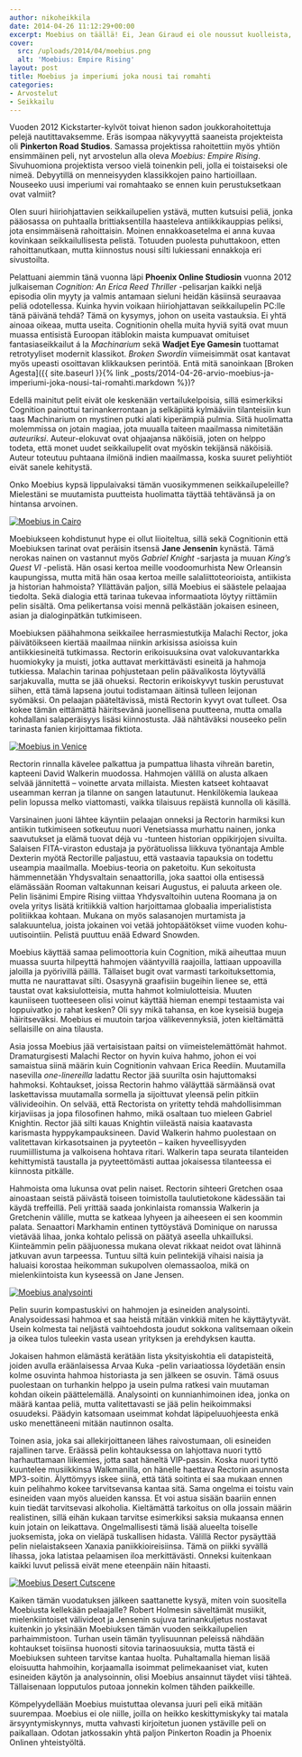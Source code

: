 ```yaml
---
author: nikoheikkila
date: 2014-04-26 11:12:29+00:00
excerpt: Moebius on täällä! Ei, Jean Giraud ei ole noussut kuolleista, vaan pelin nimi viittaa Moebius-teoriaan, jossa yksi saavuttamasi asia tapahtuu uudelleen ja uudelleen.
cover:
  src: /uploads/2014/04/moebius.png
  alt: 'Moebius: Empire Rising'
layout: post
title: Moebius ja imperiumi joka nousi tai romahti
categories:
- Arvostelut
- Seikkailu
---
```


Vuoden 2012 Kickstarter-kylvöt toivat hienon sadon joukkorahoitettuja pelejä nautittavaksemme. Eräs isompaa näkyvyyttä saaneista projekteista oli **Pinkerton Road Studios**. Samassa projektissa rahoitettiin myös yhtiön ensimmäinen peli, nyt arvostelun alla oleva _Moebius: Empire Rising_. Sivuhuomiona projektista versoo vielä toinenkin peli, jolla ei toistaiseksi ole nimeä. Debyytillä on menneisyyden klassikkojen paino hartioillaan. Nouseeko uusi imperiumi vai romahtaako se ennen kuin perustuksetkaan ovat valmiit?

Olen suuri hiiriohjattavien seikkailupelien ystävä, mutten kutsuisi peliä, jonka pääosassa on puhtaalla brittiaksentilla haasteleva antiikkikauppias peliksi, jota ensimmäisenä rahoittaisin. Moinen ennakkoasetelma ei anna kuvaa kovinkaan seikkailullisesta pelistä. Totuuden puolesta puhuttakoon, etten rahoittanutkaan, mutta kiinnostus nousi silti lukiessani ennakkoja eri sivustoilta.

Pelattuani aiemmin tänä vuonna läpi **Phoenix Online Studiosin** vuonna 2012 julkaiseman _Cognition: An Erica Reed Thriller_ -pelisarjan kaikki neljä episodia olin myyty ja valmis antamaan sieluni heidän käsiinsä seuraavaa peliä odotellessa. Kuinka hyvin voikaan hiiriohjattavan seikkailupelin PC:lle tänä päivänä tehdä? Tämä on kysymys, johon on useita vastauksia. Ei yhtä ainoaa oikeaa, mutta useita. Cognitionin ohella muita hyviä syitä ovat muun muassa entisistä Euroopan itäblokin maista kumpuavat omituiset fantasiaseikkailut á la _Machinarium_ sekä **Wadjet Eye Gamesin** tuottamat retrotyyliset modernit klassikot. _Broken Swordin_ viimeisimmät osat kantavat myös upeasti osoittavan klikkauksen perintöä. Entä mitä sanoinkaan [Broken Agesta]({{ site.baseurl }}{% link _posts/2014-04-26-arvio-moebius-ja-imperiumi-joka-nousi-tai-romahti.markdown %})?

Edellä mainitut pelit eivät ole keskenään vertailukelpoisia, sillä esimerkiksi Cognition painottui tarinankerrontaan ja selkäpiitä kylmääviin tilanteisiin kun taas Machinarium on mystinen putki alati kiperämpiä pulmia. Siitä huolimatta molemmissa on jotain magiaa, jota muualla taiteen maailmassa nimitetään _auteuriksi_. Auteur-elokuvat ovat ohjaajansa näköisiä, joten on helppo todeta, että monet uudet seikkailupelit ovat myöskin tekijänsä näköisiä. Auteur toteutuu puhtaana ilmiönä indien maailmassa, koska suuret peliyhtiöt eivät sanele kehitystä.

Onko Moebius kypsä lippulaivaksi tämän vuosikymmenen seikkailupeleille? Mielestäni se muutamista puutteista huolimatta täyttää tehtävänsä ja on hintansa arvoinen.

[![Moebius in Cairo](/uploads/2014/04/moebius_in_cairo.png)](/uploads/2014/04/moebius_in_cairo.png)

Moebiukseen kohdistunut hype ei ollut liioiteltua, sillä sekä Cognitionin että Moebiuksen tarinat ovat peräisin itsensä **Jane Jensenin** kynästä. Tämä nerokas nainen on vastannut myös _Gabriel Knight_ -sarjasta ja muuan _King’s Quest VI_ -pelistä. Hän osasi kertoa meille voodoomurhista New Orleansin kaupungissa, mutta mitä hän osaa kertoa meille salaliittoteorioista, antiikista ja historian hahmoista? Yllättävän paljon, sillä Moebius ei säästele pelaajaa tiedolta. Sekä dialogia että tarinaa tukevaa informaatiota löytyy riittämiin pelin sisältä. Oma pelikertansa voisi mennä pelkästään jokaisen esineen, asian ja dialoginpätkän tutkimiseen.

Moebiuksen päähahmona seikkailee herrasmiestutkija Malachi Rector, joka päivätöikseen kiertää maailmaa niinkin arkisissa asioissa kuin antiikkiesineitä tutkimassa. Rectorin erikoisuuksina ovat valokuvantarkka huomiokyky ja muisti, jotka auttavat merkittävästi esineitä ja hahmoja tutkiessa. Malachin tarinaa pohjustetaan pelin päävalikosta löytyvällä sarjakuvalla, mutta se jää ohueksi. Rectorin erikoiskyvyt tuskin perustuvat siihen, että tämä lapsena joutui todistamaan äitinsä tulleen leijonan syömäksi. On pelaajan pääteltävissä, mistä Rectorin kyvyt ovat tulleet. Osa kokee tämän eittämättä häiritsevänä juonellisena puutteena, mutta omalla kohdallani salaperäisyys lisäsi kiinnostusta. Jää nähtäväksi nouseeko pelin tarinasta fanien kirjoittamaa fiktiota.

[![Moebius in Venice](/uploads/2014/04/moebius_in_venice.jpg)](/uploads/2014/04/moebius_in_venice.jpg)

Rectorin rinnalla kävelee palkattua ja pumpattua lihasta vihreän baretin, kapteeni David Walkerin muodossa. Hahmojen välillä on alusta alkaen selvää jännitettä – voinette arvata millaista. Miesten katseet kohtaavat useamman kerran ja tilanne on sangen latautunut. Henkilökemia laukeaa pelin lopussa melko viattomasti, vaikka tilaisuus repäistä kunnolla oli käsillä.

Varsinainen juoni lähtee käyntiin pelaajan onneksi ja Rectorin harmiksi kun antiikin tutkimiseen sotkeutuu nuori Venetsiassa murhattu nainen, jonka saavutukset ja elämä tuovat déjà vu -tunteen historian oppikirjojen sivuilta. Salaisen FITA-viraston edustaja ja pyörätuolissa liikkuva työnantaja Amble Dexterin myötä Rectorille paljastuu, että vastaavia tapauksia on todettu useampia maailmalla. Moebius-teoria on paketoitu. Kun sekoitusta hämmennetään Yhdysvaltain senaattorilla, joka saattoi olla entisessä elämässään Rooman valtakunnan keisari Augustus, ei paluuta arkeen ole. Pelin lisänimi Empire Rising viittaa Yhdysvaltoihin uutena Roomana ja on ovela yritys lisätä kritiikkiä valtion harjoittamaa globaalia imperialistista politiikkaa kohtaan. Mukana on myös salasanojen murtamista ja salakuuntelua, joista jokainen voi vetää johtopäätökset viime vuoden kohu-uutisointiin. Pelistä puuttuu enää Edward Snowden.

Moebius käyttää samaa pelimoottoria kuin Cognition, mikä aiheuttaa muun muassa suurta hilpeyttä hahmojen vääntyvillä raajoilla, lattiaan uppoavilla jaloilla ja pyörivillä päillä. Tällaiset bugit ovat varmasti tarkoituksettomia, mutta ne naurattavat silti. Osasyynä graafisiin bugeihin lienee se, että taustat ovat kaksiulotteisia, mutta hahmot kolmiulotteisia. Muuten kauniiseen tuotteeseen olisi voinut käyttää hieman enempi testaamista vai loppuivatko jo rahat kesken? Oli syy mikä tahansa, en koe kyseisiä bugeja häiritseväksi. Moebius ei muutoin tarjoa välikevennyksiä, joten kieltämättä sellaisille on aina tilausta.

Asia jossa Moebius jää vertaisistaan paitsi on viimeistelemättömät hahmot. Dramaturgisesti Malachi Rector on hyvin kuiva hahmo, johon ei voi samaistua siinä määrin kuin Cognitionin vahvaan Erica Reediin. Muutamilla nasevilla _one-linereilla_ ladattu Rector jää suurilta osin hajuttomaksi hahmoksi. Kohtaukset, joissa Rectorin hahmo väläyttää särmäänsä ovat laskettavissa muutamalla sormella ja sijoittuvat yleensä pelin pitkiin välivideoihin. On selvää, että Rectorista on yritetty tehdä mahdollisimman kirjaviisas ja jopa filosofinen hahmo, mikä osaltaan tuo mieleen Gabriel Knightin. Rector jää silti kauas Knightin viileästä naisia kaatavasta karismasta hyppykampauksineen. David Walkerin hahmo puolestaan on valitettavan kirkasotsainen ja pyyteetön – kaiken hyveellisyyden ruumiillistuma ja valkoisena hohtava ritari. Walkerin tapa seurata tilanteiden kehittymistä taustalla ja pyyteettömästi auttaa jokaisessa tilanteessa ei kiinnosta pitkälle.

Hahmoista oma lukunsa ovat pelin naiset. Rectorin sihteeri Gretchen osaa ainoastaan seistä päivästä toiseen toimistolla taulutietokone kädessään tai käydä treffeillä. Peli yrittää saada jonkinlaista romanssia Walkerin ja Gretchenin välille, mutta se katkeaa lyhyeen ja aiheeseen ei sen koommin palata. Senaattori Markhamin entinen tyttöystävä Dominique on narussa vietävää lihaa, jonka kohtalo pelissä on päätyä aseella uhkailluksi. Kiinteämmin pelin pääjuonessa mukana olevat rikkaat neidot ovat lähinnä jatkuvan avun tarpeessa. Tuntuu siltä kuin pelintekijä vihaisi naisia ja haluaisi korostaa heikomman sukupolven olemassaoloa, mikä on mielenkiintoista kun kyseessä on Jane Jensen.

[![Moebius analysointi](/uploads/2014/04/moebius_analysointi.jpg)](/uploads/2014/04/moebius_analysointi.jpg)

Pelin suurin kompastuskivi on hahmojen ja esineiden analysointi. Analysoidessasi hahmoa et saa heistä mitään vinkkiä miten he käyttäytyvät. Usein kolmesta tai neljästä vaihtoehdosta joudut sokkona valitsemaan oikein ja oikea tulos tuleekin vasta usean yrityksen ja erehdyksen kautta.

Jokaisen hahmon elämästä kerätään lista yksityiskohtia eli datapisteitä, joiden avulla eräänlaisessa Arvaa Kuka -pelin variaatiossa löydetään ensin kolme osuvinta hahmoa historiasta ja sen jälkeen se osuvin. Tämä osuus puolestaan on turhankin helppo ja usein pulma ratkesi vain muutaman kohdan oikein päättelemällä. Analysointi on kunnianhimoinen idea, jonka on määrä kantaa peliä, mutta valitettavasti se jää pelin heikoimmaksi osuudeksi. Päädyin katsomaan useimmat kohdat läpipeluuohjeesta enkä usko menettäneeni mitään nautinnon osalta.

Toinen asia, joka sai allekirjoittaneen lähes raivostumaan, oli esineiden rajallinen tarve. Eräässä pelin kohtauksessa on lahjottava nuori tyttö harhauttamaan liikemies, jotta saat häneltä VIP-passin. Koska nuori tyttö kuuntelee musiikkinsa Walkmanilla, on hänelle haettava Rectorin asunnosta MP3-soitin. Älyttömyys iskee siinä, että tätä soitinta ei saa mukaan ennen kuin pelihahmo kokee tarvitsevansa kantaa sitä. Sama ongelma ei toistu vain esineiden vaan myös alueiden kanssa. Et voi astua sisään baariin ennen kuin tiedät tarvitsevasi alkoholia. Kieltämättä tarkoitus on olla jossain määrin realistinen, sillä eihän kukaan tarvitse esimerkiksi saksia mukaansa ennen kuin jotain on leikattava. Ongelmallisesti tämä lisää alueelta toiselle juoksemista, joka on vieläpä tuskallisen hidasta. Välillä Rector pysäyttää pelin nielaistakseen Xanaxia paniikkioireisiinsa. Tämä on piikki syvällä lihassa, joka latistaa pelaamisen iloa merkittävästi. Onneksi kuitenkaan kaikki luvut pelissä eivät mene eteenpäin näin hitaasti.

[![Moebius Desert Cutscene](/uploads/2014/04/moebius_cutscene.jpg)](/uploads/2014/04/moebius_cutscene.jpg)

Kaiken tämän vuodatuksen jälkeen saattanette kysyä, miten voin suositella Moebiusta kellekään pelaajalle? Robert Holmesin säveltämät musiikit, mielenkiintoiset välivideot ja Jensenin sujuva tarinankuljetus nostavat kuitenkin jo yksinään Moebiuksen tämän vuoden seikkailupelien parhaimmistoon. Turhan usein tämän tyylisuunnan peleissä nähdään kohtaukset toisiinsa huonosti sitovia tarinaosuuksia, mutta tästä ei Moebiuksen suhteen tarvitse kantaa huolta. Puhaltamalla hieman lisää eloisuutta hahmoihin, korjaamalla isoimmat pelimekaaniset viat, kuten esineiden käytön ja analysoinnin, olisi Moebius ansainnut täydet viisi tähteä. Tällaisenaan lopputulos putoaa jonnekin kolmen tähden paikkeille.

Kömpelyydellään Moebius muistuttaa olevansa juuri peli eikä mitään suurempaa. Moebius ei ole niille, joilla on heikko keskittymiskyky tai matala ärsyyntymiskynnys, mutta vahvasti kirjoitetun juonen ystäville peli on paikallaan. Odotan jatkossakin yhtä paljon Pinkerton Roadin ja Phoenix Onlinen yhteistyöltä.
